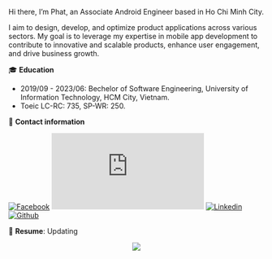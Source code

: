 Hi there, I’m Phat, an Associate Android Engineer based in Ho Chi Minh City.

I aim to design, develop, and optimize product applications across various sectors. My goal is to leverage my expertise in mobile app development to contribute to innovative and scalable products, enhance user engagement, and drive business growth.

🎓  **Education**
- 2019/09 - 2023/06: Bechelor of Software Engineering, University of Information Technology, HCM City, Vietnam.
- Toeic LC-RC: 735, SP-WR: 250.

📧 **Contact information**

[![Facebook](https://img.shields.io/badge/facebook-F1F1F1?style=social&logo=facebook&logoColor=%230866FF&link=https%3A%2F%2Fwww.facebook.com%2Fphatndt)](https://www.facebook.com/phatndt)
[![Gmail](https://img.shields.io/badge/gmail-F1F1F1?style=social&logo=Gmail&logoColor=%#EA4335&link=mailto:jessicalim813@gmail.com)](mailto:phatndt2109@gmail.com)
[![Linkedin](https://img.shields.io/badge/linkedin-F1F1F1?style=social&logo=linkedin&logoColor=%#0A66C2&link=https://www.linkedin.com/in/phatndt/)](https://www.linkedin.com/in/phatndt/)
[![Github](https://img.shields.io/badge/github-F1F1F1?style=social&logo=Github&logoColor=%#181717&link=https://github.com/phatndt)](https://github.com/phatndt) 

📁 **Resume**: Updating

<div align="center">

![](https://komarev.com/ghpvc/?username=thanhphat219)
</div>


